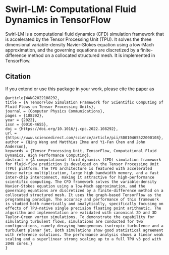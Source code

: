 # Swirl-LM: Computational Fluid Dynamics in TensorFlow

Swirl-LM is a computational fluid dynamics (CFD) simulation framework that is
accelerated by the Tensor Processing Unit (TPU). It solves the three dimensional
variable-density Navier-Stokes equation using a low-Mach approximation, and the
governing equations are discretized by a finite-difference method on a
collocated structured mesh. It is implemented in TensorFlow.

## Citation

If you extend or use this package in your work, please cite the
[paper](https://www.sciencedirect.com/science/article/abs/pii/S0010465522000108)
as

```
@article{WANG2022108292,
title = {A TensorFlow Simulation Framework for Scientific Computing of Fluid Flows on Tensor Processing Units},
journal = {Computer Physics Communications},
pages = {108292},
year = {2022},
issn = {0010-4655},
doi = {https://doi.org/10.1016/j.cpc.2022.108292},
url = {https://www.sciencedirect.com/science/article/pii/S0010465522000108},
author = {Qing Wang and Matthias Ihme and Yi-Fan Chen and John Anderson},
keywords = {Tensor Processing Unit, TensorFlow, Computational Fluid Dynamics, High Performance Computing},
abstract = {A computational fluid dynamics (CFD) simulation framework for fluid-flow prediction is developed on the Tensor Processing Unit (TPU) platform. The TPU architecture is featured with accelerated dense matrix multiplication, large high bandwidth memory, and a fast inter-chip interconnect, making it attractive for high-performance scientific computing. The CFD framework solves the variable-density Navier-Stokes equation using a low-Mach approximation, and the governing equations are discretized by a finite-difference method on a collocated structured mesh. It uses the graph-based TensorFlow as the programming paradigm. The accuracy and performance of this framework is studied both numerically and analytically, specifically focusing on effects of TPU-native single precision floating point arithmetic. The algorithm and implementation are validated with canonical 2D and 3D Taylor-Green vortex simulations. To demonstrate the capability for simulating turbulent flows, simulations are conducted for two configurations, namely decaying homogeneous isotropic turbulence and a turbulent planar jet. Both simulations show good statistical agreement with reference solutions. The performance analysis shows a linear weak scaling and a superlinear strong scaling up to a full TPU v3 pod with 2048 cores.}
}
```
